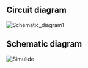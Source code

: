 ## Circuit diagram

![Schematic_diagram1](https://user-images.githubusercontent.com/98843684/157052307-a1c4e795-aa51-403c-8419-20b1e0ef2a22.png)

## Schematic diagram

![Simulide](https://user-images.githubusercontent.com/98843684/157052776-dc2cf346-65eb-48f0-83e4-8c0ca18aff06.png)
